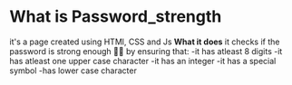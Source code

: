 # What is Password_strength
it's a page created using HTMl, CSS and Js
**What it does**
it checks if the password is strong enough 💪🔑 by ensuring that: 
-it has atleast 8 digits
-it has atleast one upper case character
-it has an integer
-it has a special symbol
-has lower case character
